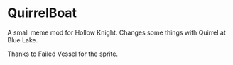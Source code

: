 # QuirrelBoat

A small meme mod for Hollow Knight. Changes some things with Quirrel at Blue Lake.

Thanks to Failed Vessel for the sprite.
